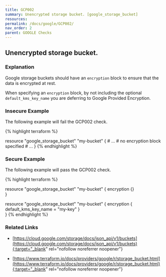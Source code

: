 ```yaml
---
title: GCP002
summary: Unencrypted storage bucket. [google_storage_bucket] 
resources: 
permalink: /docs/google/GCP002/
nav_order: 2
parent: GOOGLE Checks
---
```


## Unencrypted storage bucket.

### Explanation


Google storage buckets should have an <code>encryption</code> block to ensure that the data is encrypted at rest.

When specifying an <code>encryption</code> block, by not including the optional <code>default_kms_key_name</code> you are deferring to Google Provided Encryption.



### Insecure Example

The following example will fail the GCP002 check.

{% highlight terraform %}

resource "google_storage_bucket" "my-bucket" {
	# ...
	# no encryption block specified
	# ...
}
{% endhighlight %}



### Secure Example

The following example will pass the GCP002 check.

{% highlight terraform %}

resource "google_storage_bucket" "my-bucket" {
	encryption {}	
}

resource "google_storage_bucket" "my-bucket" {
	encryption {
		default_kms_key_name = "my-key"
	}	
}
{% endhighlight %}


### Related Links


- [https://cloud.google.com/storage/docs/json_api/v1/buckets](https://cloud.google.com/storage/docs/json_api/v1/buckets){:target="_blank" rel="nofollow noreferrer noopener"}

- [https://www.terraform.io/docs/providers/google/r/storage_bucket.html](https://www.terraform.io/docs/providers/google/r/storage_bucket.html){:target="_blank" rel="nofollow noreferrer noopener"}

